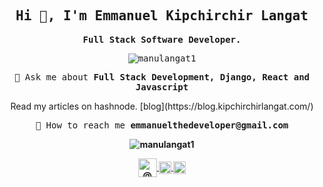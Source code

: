 <h2 align = "center" class = "text-purple"> <samp> <strong> Hi 👋, I'm Emmanuel Kipchirchir Langat </strong> </samp> </h2>
<p align = "center"> <samp> <strong> Full Stack Software Developer. </strong> </samp> </p>
<p align = "center"> <samp> <img src = https://komarev.com/ghpvc/?username=manulangat1 alt = manulangat1 /> </samp> </p>

<p align = "center"> <samp> 💬 Ask me about <strong> Full Stack Development, Django, React and Javascript </strong> </samp> </p>
<p align = "center"> Read my articles on hashnode.
[blog](https://blog.kipchirchirlangat.com/) </p>
<p align = "center"> <samp> 🦾 How to reach me <strong>emmanuelthedeveloper@gmail.com</€</samp> </p>

<p align = 'center'>
 <img src = https://github-readme-stats.vercel.app/api?username=manulangat1 & show_icons = true alt = manulangat1 />
</ p>


<p align = "center">
<a href=https://dev.to/manulangat1 target="_blank"> <img align = "center" src = https://cdn.jsdelivr.net/npm/simple-icons@3.2.0/icons/dev-dot-to.svg alt = "@ manulangat1" height = "30" width = "30" color="white" /> </a>
<a href=https://twitter.com/LangatIts target="_blank"> <img align = "center" src = https://cdn.jsdelivr.net/npm/simple-icons@3.2.0/icons/twitter.svg alt = "@ LangatIts" height = "20" width = "20" color="white" /> </a>
<a href=https://www.linkedin.com/in/emmanuel-langat-7b547a158/ target="_blank"> <img align = "center" src = https://cdn.jsdelivr.net/npm/simple-icons@3.2.0/icons/linkedin.svg alt = "emmanuel-langat-7b547a158" height = "20" width = "20"  color="white" /> </a>
</ P>
